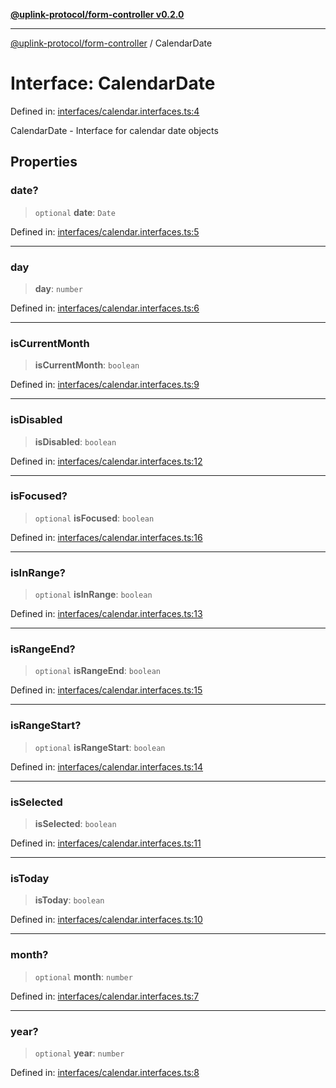 [**@uplink-protocol/form-controller v0.2.0**](../README.md)

***

[@uplink-protocol/form-controller](../globals.md) / CalendarDate

# Interface: CalendarDate

Defined in: [interfaces/calendar.interfaces.ts:4](https://github.com/jmkcoder/uplink-protocol-calendar/blob/4b7d7626907cceb44afccd43a3ead251daf6f222/src/interfaces/calendar.interfaces.ts#L4)

CalendarDate - Interface for calendar date objects

## Properties

### date?

> `optional` **date**: `Date`

Defined in: [interfaces/calendar.interfaces.ts:5](https://github.com/jmkcoder/uplink-protocol-calendar/blob/4b7d7626907cceb44afccd43a3ead251daf6f222/src/interfaces/calendar.interfaces.ts#L5)

***

### day

> **day**: `number`

Defined in: [interfaces/calendar.interfaces.ts:6](https://github.com/jmkcoder/uplink-protocol-calendar/blob/4b7d7626907cceb44afccd43a3ead251daf6f222/src/interfaces/calendar.interfaces.ts#L6)

***

### isCurrentMonth

> **isCurrentMonth**: `boolean`

Defined in: [interfaces/calendar.interfaces.ts:9](https://github.com/jmkcoder/uplink-protocol-calendar/blob/4b7d7626907cceb44afccd43a3ead251daf6f222/src/interfaces/calendar.interfaces.ts#L9)

***

### isDisabled

> **isDisabled**: `boolean`

Defined in: [interfaces/calendar.interfaces.ts:12](https://github.com/jmkcoder/uplink-protocol-calendar/blob/4b7d7626907cceb44afccd43a3ead251daf6f222/src/interfaces/calendar.interfaces.ts#L12)

***

### isFocused?

> `optional` **isFocused**: `boolean`

Defined in: [interfaces/calendar.interfaces.ts:16](https://github.com/jmkcoder/uplink-protocol-calendar/blob/4b7d7626907cceb44afccd43a3ead251daf6f222/src/interfaces/calendar.interfaces.ts#L16)

***

### isInRange?

> `optional` **isInRange**: `boolean`

Defined in: [interfaces/calendar.interfaces.ts:13](https://github.com/jmkcoder/uplink-protocol-calendar/blob/4b7d7626907cceb44afccd43a3ead251daf6f222/src/interfaces/calendar.interfaces.ts#L13)

***

### isRangeEnd?

> `optional` **isRangeEnd**: `boolean`

Defined in: [interfaces/calendar.interfaces.ts:15](https://github.com/jmkcoder/uplink-protocol-calendar/blob/4b7d7626907cceb44afccd43a3ead251daf6f222/src/interfaces/calendar.interfaces.ts#L15)

***

### isRangeStart?

> `optional` **isRangeStart**: `boolean`

Defined in: [interfaces/calendar.interfaces.ts:14](https://github.com/jmkcoder/uplink-protocol-calendar/blob/4b7d7626907cceb44afccd43a3ead251daf6f222/src/interfaces/calendar.interfaces.ts#L14)

***

### isSelected

> **isSelected**: `boolean`

Defined in: [interfaces/calendar.interfaces.ts:11](https://github.com/jmkcoder/uplink-protocol-calendar/blob/4b7d7626907cceb44afccd43a3ead251daf6f222/src/interfaces/calendar.interfaces.ts#L11)

***

### isToday

> **isToday**: `boolean`

Defined in: [interfaces/calendar.interfaces.ts:10](https://github.com/jmkcoder/uplink-protocol-calendar/blob/4b7d7626907cceb44afccd43a3ead251daf6f222/src/interfaces/calendar.interfaces.ts#L10)

***

### month?

> `optional` **month**: `number`

Defined in: [interfaces/calendar.interfaces.ts:7](https://github.com/jmkcoder/uplink-protocol-calendar/blob/4b7d7626907cceb44afccd43a3ead251daf6f222/src/interfaces/calendar.interfaces.ts#L7)

***

### year?

> `optional` **year**: `number`

Defined in: [interfaces/calendar.interfaces.ts:8](https://github.com/jmkcoder/uplink-protocol-calendar/blob/4b7d7626907cceb44afccd43a3ead251daf6f222/src/interfaces/calendar.interfaces.ts#L8)
